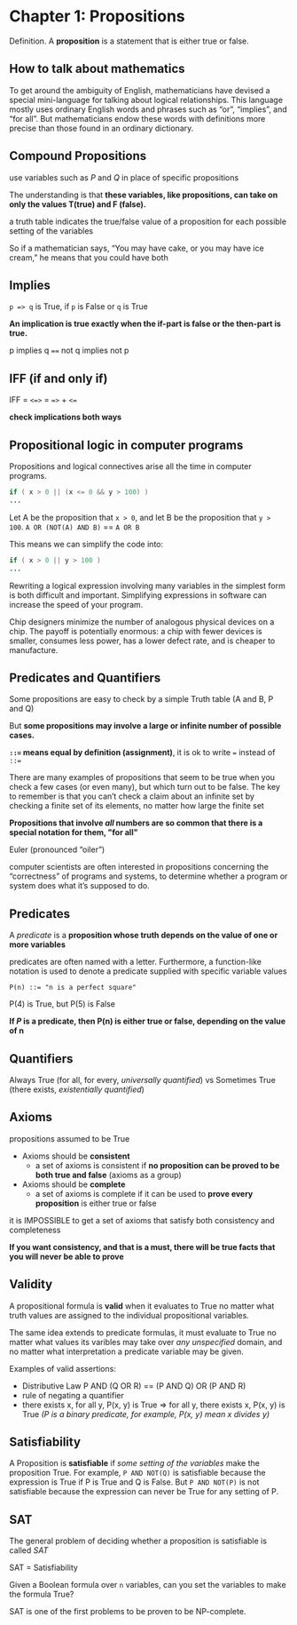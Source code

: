 # Chapter 1: Propositions

Definition. A **proposition** is a statement that is either true or false.

## How to talk about mathematics

To get around the ambiguity of English, mathematicians have devised a special mini-language for talking about logical relationships. This language mostly uses ordinary English words and phrases such as “or”, “implies”, and “for all”. But mathematicians endow these words with definitions more precise than those found in an ordinary dictionary.

## Compound Propositions

use variables such as _P_ and _Q_ in place of specific propositions

The understanding is that **these variables, like propositions, can take on only the values T(true) and F (false).**

a truth table indicates the true/false value of a proposition for each possible setting of the variables

So if a mathematician says, “You may have cake, or you may have ice cream,” he means that you could have both

## Implies

`p => q` is True, if `p` is False or `q` is True

**An implication is true exactly when the if-part is false or the then-part is true.**

p implies q `==` not q implies not p

## IFF (if and only if) 

IFF = `<=>` = `=>` + `<=`

**check implications both ways**

## Propositional logic in computer programs

Propositions and logical connectives arise all the time in computer programs.

```java
if ( x > 0 || (x <= 0 && y > 100) )
...
```

Let A be the proposition that `x > 0`, and let B be the proposition that `y > 100`. `A OR (NOT(A) AND B)` == `A OR B`

This means we can simplify the code into:
```java
if ( x > 0 || y > 100 )
...
```

Rewriting a logical expression involving many variables in the simplest form is both difficult and important. Simplifying expressions in software can increase the speed of your program. 

Chip designers minimize the number of analogous physical devices on a chip. The payoff is potentially enormous: a chip with fewer devices is smaller, consumes less power, has a lower defect rate, and is cheaper to manufacture.

## Predicates and Quantifiers

Some propositions are easy to check by a simple Truth table (A and B, P and Q)

But **some propositions may involve a large or infinite number of possible cases.**

**`::=` means equal by definition (assignment)**, it is ok to write `=` instead of `::=`

There are many examples of propositions that seem to be true when you check a few cases (or even many), but which turn out to be false. The key to remember is that you can’t check a claim about an infinite set by checking a 
finite set of its elements, no matter how large the finite set

**Propositions that involve _all_ numbers are so common that there is a special notation for them, "for all"**

Euler (pronounced “oiler”)

computer scientists are often interested in propositions concerning the “correctness” of programs and systems, to determine whether a program or system does what it’s supposed to do.

## Predicates

A _predicate_ is a **proposition whose truth depends on the value of one or more variables**

predicates are often named with a letter. Furthermore, a function-like notation is used to denote a predicate supplied with specific variable values
```
P(n) ::= "n is a perfect square"
```
P(4) is True, but P(5) is False

**If _P_ is a predicate, then P(n) is either true or false, depending on the value of n**

## Quantifiers

Always True (for all, for every, _universally quantified_) vs Sometimes True (there exists, _existentially quantified_)

## Axioms

propositions assumed to be True

- Axioms should be **consistent**
	- a set of axioms is consistent if **no proposition can be proved to be both true and false** (axioms as a group)
- Axioms should be **complete**
	- a set of axioms is complete if it can be used to **prove every proposition** is either true or false

it is IMPOSSIBLE to get a set of axioms that satisfy both consistency and completeness

**If you want consistency, and that is a must, there will be true facts that you will never be able to prove**

## Validity

A propositional formula is **valid** when it evaluates to True no matter what truth values are assigned to the individual propositional variables.

The same idea extends to predicate formulas, it must evaluate to True no matter what values its varibles may take over _any unspecified_ domain, and no matter what interpretation a predicate variable may be given.

Examples of valid assertions:
- Distributive Law  P AND (Q OR R) == (P AND Q) OR (P AND R)
- rule of negating a quantifier
- there exists x, for all y, P(x, y) is True => for all y, there exists x, P(x, y) is True _(P is a binary predicate, for example, P(x, y) mean x divides y)_

## Satisfiability

A Proposition is **satisfiable** if _some setting of the variables_ make the proposition True. For example, `P AND NOT(Q)` is satisfiable because the expression is True if P is True and Q is False. But `P AND NOT(P)` is not satisfiable because the expression can never be True for any setting of P.

## SAT

The general problem of deciding whether a proposition is satisfiable is called _SAT_

SAT  = Satisfiability

Given a Boolean formula over `n` variables, can you set the variables to make the formula True?

SAT is one of the first problems to be proven to be NP-complete.

